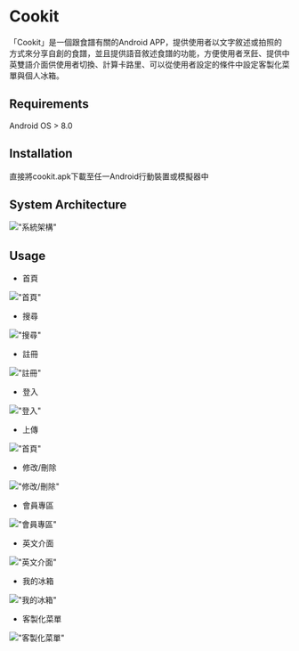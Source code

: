 # Cookit

「Cookit」是一個跟食譜有關的Android APP，提供使用者以文字敘述或拍照的方式來分享自創的食譜，並且提供語音敘述食譜的功能，方便使用者烹飪、提供中英雙語介面供使用者切換、計算卡路里、可以從使用者設定的條件中設定客製化菜單與個人冰箱。

## Requirements

Android OS > 8.0

## Installation

直接將cookit.apk下載至任一Android行動裝置或模擬器中

## System Architecture

!["系統架構"](https://github.com/yubinho/android-recipe-app-cookit-/blob/main/Screenshots/Architecture.png)

## Usage

* 首頁
  
!["首頁"](https://github.com/yubinho/android-recipe-app-cookit-/blob/main/Screenshots/Main.png)

* 搜尋
  
!["搜尋"](https://github.com/yubinho/android-recipe-app-cookit-/blob/main/Screenshots/search.png)

* 註冊
  
!["註冊"](https://github.com/yubinho/android-recipe-app-cookit-/blob/main/Screenshots/reg.png)

* 登入
  
!["登入"](https://github.com/yubinho/android-recipe-app-cookit-/blob/main/Screenshots/login.png)

* 上傳
  
!["首頁"](https://github.com/yubinho/android-recipe-app-cookit-/blob/main/Screenshots/upload.png)

* 修改/刪除
  
!["修改/刪除"](https://github.com/yubinho/android-recipe-app-cookit-/blob/main/Screenshots/update.png)

* 會員專區
  
!["會員專區"](https://github.com/yubinho/android-recipe-app-cookit-/blob/main/Screenshots/Manage.png)

* 英文介面
  
!["英文介面"](https://github.com/yubinho/android-recipe-app-cookit-/blob/main/Screenshots/lang.png)

* 我的冰箱
  
!["我的冰箱"](https://github.com/yubinho/android-recipe-app-cookit-/blob/main/Screenshots/fridge.png)

* 客製化菜單
  
!["客製化菜單"](https://github.com/yubinho/android-recipe-app-cookit-/blob/main/Screenshots/customized.png)
